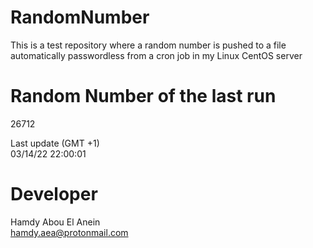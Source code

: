 # RandomNumber    
This is a test repository where a random number is pushed to a file automatically passwordless from a cron job in my Linux CentOS server    
# Random Number of the last run   
26712
      
Last update (GMT +1)    
03/14/22 22:00:01
# Developer    
Hamdy Abou El Anein   
hamdy.aea@protonmail.com

